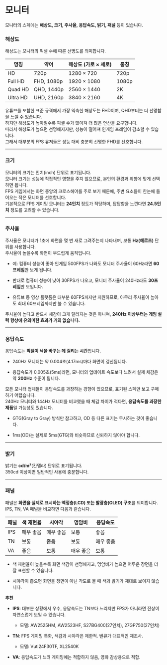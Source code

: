 # 모니터
모니터의 스펙에는 **해상도, 크기, 주사율, 응답속도, 밝기, 패널** 등이 있습니다.

### 해상도

해상도는 모니터의 픽셀 수에 따른 선명도를 의미합니다.

|명칭|약어|해상도 (가로 × 세로)|통칭|
|---|---|---|---|
|HD|720p|1280 × 720|720p|
|Full HD|FHD, 1080p|1920 × 1080|1080p|
|Quad HD|QHD, 1440p|2560 × 1440|2K|
|Ultra HD|UHD, 2160p|3840 × 2160|4K|

유튜브를 포함한 표준 규격에서 가장 익숙한 해상도는 FHD이며, QHD부터는 더 선명함을 느낄 수 있습니다.  
하지만 해상도가 높아질수록 픽셀 수가 많아져 더 많은 연산을 요구합니다.  
따라서 해상도가 높으면 선명해지지만, 성능이 떨어져 인게임 프레임이 감소할 수 있습니다.  
그래서 대부분의 FPS 유저들은 성능 대비 충분히 선명한 FHD를 선호합니다.

---

### 크기

모니터의 크기는 인치(inch) 단위로 표기됩니다.  
모니터 크기는 성능에 직접적인 영향을 주지 않으므로, 본인의 환경과 취향에 맞게 선택하면 됩니다.  
FPS 게임에서는 화면 중앙의 크로스헤어를 주로 보기 때문에, 주변 요소들이 한눈에 들어오는 작은 모니터를 선호합니다.  
기본적으로 FPS 게이밍 모니터는 **24인치** 정도가 적당하며, 답답함을 느낀다면 **24.5인치** 정도를 고려할 수 있습니다.

---

### 주사율

주사율은 모니터가 1초에 화면을 몇 번 새로 그려주는지 나타내며, 보통 **Hz(헤르츠)** 단위를 사용합니다.  
주사율이 높을수록 화면이 부드럽게 움직입니다.

- 예: 컴퓨터 성능이 좋아 인게임 500FPS가 나와도 모니터 주사율이 60Hz라면 **60프레임**만 보게 됩니다.
    
- 반대로 컴퓨터 성능이 낮아 30FPS가 나오고, 모니터 주사율이 240Hz라도 **30프레임**만 보입니다.
    
- 유튜브 등 영상 플랫폼은 대부분 60FPS까지만 지원하므로, 아무리 주사율이 높아도 최대 60프레임까지만 볼 수 있습니다.
    

주사율이 높다고 반드시 체감이 크게 달라지는 것은 아니며, **240Hz 이상부터는 게임 실력 향상에 유의미한 효과가 거의 없습니다.**

---

### 응답속도

응답속도는 **픽셀이 색을 바꾸는 데 걸리는 시간**입니다.

- 240Hz 모니터는 약 0.004초(4.17ms)마다 화면이 갱신됩니다.
    
- 응답속도가 0.005초(5ms)라면, 모니터의 업데이트 속도보다 느려서 실제 체감은 약 **200Hz** 수준이 됩니다.
    

모든 모니터 업체들이 응답속도를 과장하는 경향이 있으므로, 표기된 스펙만 보고 구매하기 어렵습니다.  
240Hz 모니터와 144Hz 모니터를 비교했을 때 체감 차이가 적다면, **응답속도를 과장한 제품**일 가능성도 있습니다.

- GTG(Gray to Gray) 방식만 참고하고, OD 등 다른 표기는 무시하는 것이 좋습니다.
    
- 1ms(OD)는 실제로 5ms(GTG)와 비슷하므로 신뢰하지 않아야 합니다.
    

---

### 밝기

밝기는 **cd/m²**(칸델라) 단위로 표기됩니다.  
350cd 이상이면 일반적인 사용에 충분합니다.

---

### 패널

패널은 **화면을 실제로 표시하는 액정층(LCD) 또는 발광층(OLED) 구조**를 의미합니다.  
IPS, TN, VA 패널을 비교하면 다음과 같습니다.

|패널|색 재현율|시야각|명암비|응답속도|
|---|---|---|---|---|
|IPS|매우 좋음|매우 좋음|보통|좋음|
|TN|보통|좁음|보통|매우 좋음|
|VA|좋음|보통|매우 좋음|보통|

- 색 재현율이 높을수록 화면 색감이 선명해지고, 명암비가 높으면 어두운 장면을 더 잘 표현할 수 있습니다.
    
- 시야각이 좁으면 화면을 정면이 아닌 각도로 볼 때 색과 밝기가 제대로 보이지 않습니다.
    

**추천**

- **IPS**: 대부분 상황에서 우수, 응답속도는 TN보다 느리지만 FPS가 아니라면 잔상이 자연스럽게 보일 수 있습니다.
    
    - 모델: AW2525HM, AW2523HF, S27BG400(27인치), 27GP750(27인치)
        
- **TN**: FPS 게이밍 특화, 색감과 시야각은 제한적. 벤큐가 대표적인 제조사.
    
    - 모델: Vuti24F30TF, XL2540K
        
- **VA**: 응답속도가 느려 게이밍에는 적합하지 않음, 영화 감상용으로 적합.
